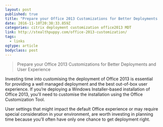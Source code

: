 ```yaml
---
layout: post 
published: true 
title: "Prepare your Office 2013 Customizations for Better Deployments and User Experience - Aaron Parker" 
date: 2016-11-10T20:38:33.859Z 
categories: citrix deployment customization office2013 MDT
link: http://stealthpuppy.com/office-2013-customization/ 
tags:
  - links
ogtype: article 
bodyclass: post 
---
```


> Prepare your Office 2013 Customizations for Better Deployments and User Experience

Investing time into customising the deployment of Office 2013 is essential for providing a well managed deployment and the best out-of-box user experience. If you’re deploying a Windows Installer-based installation of Office 2013, you’ll need to customise the installation using the Office Customization Tool.

User settings that might impact the default Office experience or may require special consideration in your environment, are worth investing in planning time because you’ll often have only one chance to get deployment right.
